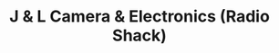 ---
title: "J & L Camera & Electronics (Radio Shack)"
url: /rogers-city/j-und-l-camera-und-electronics-radio-shack/
shop: Elektronik
---